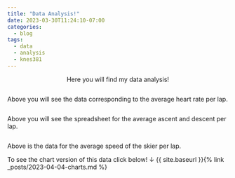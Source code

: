 ```yaml
---
title: "Data Analysis!"
date: 2023-03-30T11:24:10-07:00
categories:
  - blog
tags:
  - data
  - analysis
  - knes381
---
```


<p div align="center"> Here you will find my data analysis! <p>
  
<p>
<img src="{{ site.url }}{{site.baseurl }}/assets/images/excelHR.jpg" alt="">
<p>
 
<p>
Above you will see the data corresponding to the average heart rate per lap.
<p>
  
<p>
<img src="{{ site.url }}{{site.baseurl }}/assets/images/excelAD.jpg" alt="">
<p>
  
<p>
Above you will see the spreadsheet for the average ascent and descent per lap. 
<p>
  
<p>
<img src="{{ site.url }}{{site.baseurl }}/assets/images/excelAS.jpg" alt="">
<p>
  
<p>
Above is the data for the average speed of the skier per lap.
<p>
  
<p>
To see the chart version of this data click below! ↓
{{ site.baseurl }}{% link _posts/2023-04-04-charts.md %}

